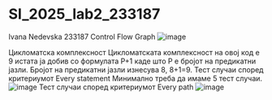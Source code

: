 # SI_2025_lab2_233187
Ivana Nedevska 233187
Control Flow Graph
![image](https://github.com/user-attachments/assets/6a751ddf-a43c-4ef0-91e8-6a6f94f9f588)

Цикломатска комплексност
Цикломатската комплексност на овој код е 9 истата ја добив со формулата P+1 каде што P е бројот на предикатни јазли. Бројот на предикатни јазли изнесува 8, 8+1=9.
Тест случаи според критериумот Every statement
Минимално треба да имаме 5 тест случаи. 
![image](https://github.com/user-attachments/assets/86f11f31-ba4a-4d3e-a5c2-87fe28010484)
Тест случаи според критериумот Every path
![image](https://github.com/user-attachments/assets/2f990f6c-597b-4f05-bdff-dea92580b12d)




                                                                                                 

